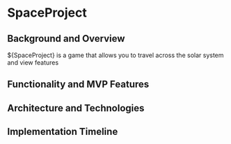 # SpaceProject
## Background and Overview
 ${SpaceProject} is a game that allows you to travel across the solar system and view features
## Functionality and MVP Features
## Architecture and Technologies
## Implementation Timeline
